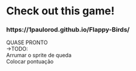 <h1>Check out this game!</h1>
<h3>https://1paulorod.github.io/Flappy-Birds/</h3>

QUASE PRONTO
<br>
->TODO:<br>
    Arrumar o sprite de queda<br>
    Colocar pontuação
